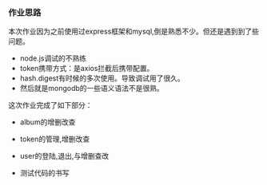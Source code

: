 ### 作业思路

本次作业因为之前使用过express框架和mysql,倒是熟悉不少。但还是遇到到了些问题。

* node.js调试的不熟练
* token携带方式：是axios拦截后携带配置。
* hash.digest有时候的多次使用。导致调试用了很久。
* 然后就是mongodb的一些语义语法不是很熟。

这次作业完成了如下部分：

* album的增删改查
* token的管理,增删改查
* user的登陆,退出,与增删查改

* 测试代码的书写